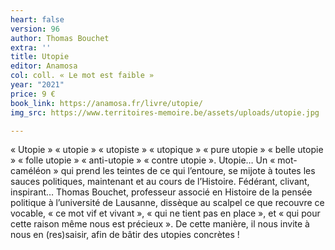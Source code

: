 ```yaml
---
heart: false
version: 96
author: Thomas Bouchet
extra: ''
title: Utopie
editor: Anamosa
col: coll. « Le mot est faible »
year: "2021"
price: 9 €
book_link: https://anamosa.fr/livre/utopie/
img_src: https://www.territoires-memoire.be/assets/uploads/utopie.jpg

---
```

« Utopie » « utopie » « utopiste » « utopique » « pure utopie » « belle utopie » « folle utopie » « anti-utopie » « contre utopie ». Utopie… Un « mot-caméléon » qui prend les teintes de ce qui l’entoure, se mijote à toutes les sauces politiques, maintenant et au cours de l’Histoire. Fédérant, clivant, inspirant… Thomas Bouchet, professeur associé en Histoire de la pensée politique à l’université de Lausanne, dissèque au scalpel ce que recouvre ce vocable, « ce mot vif et vivant », « qui ne tient pas en place », et « qui pour cette raison même nous est précieux ». De cette manière, il nous invite à nous en (res)saisir, afin de bâtir des utopies concrètes&nbsp;!